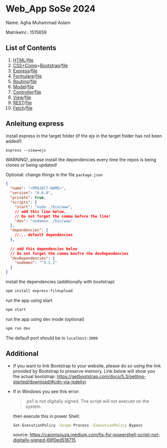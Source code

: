 # Web_App SoSe 2024

Name: Agha Muhammad Aslam

Matrikelnr.: 1515659

## List of Contents
1. [HTML](https://elearning.hs-fulda.de/ai/course/view.php?id=1375&section=2)/[file](/HTML/)
2. [CSS+Comp](https://elearning.hs-fulda.de/ai/course/view.php?id=1375&section=3)+[Bootstrap](https://elearning.hs-fulda.de/ai/course/view.php?id=1375&section=4)/[file](/CSS3+comp+bootsrap/)
3. [Express](https://elearning.hs-fulda.de/ai/course/view.php?id=1375&section=5)/[file](/Express/)
4. [Formulare](https://elearning.hs-fulda.de/ai/course/view.php?id=1375&section=6)/[file](/Formular/)
6. [Routing](https://elearning.hs-fulda.de/ai/course/view.php?id=1375&section=7)/[file](/Routing/)
7. [Model](https://elearning.hs-fulda.de/ai/course/view.php?id=1375&section=8)/[file](/Model/)
8. [Controller](https://elearning.hs-fulda.de/ai/course/view.php?id=1375&section=9)/[file](/Controller/)
9. [View](https://elearning.hs-fulda.de/ai/course/view.php?id=1375&section=10)/[file](/View/)
10. [REST](https://elearning.hs-fulda.de/ai/course/view.php?id=1375&section=11)/[file](/REST/)
11. [Fetch](https://elearning.hs-fulda.de/ai/course/view.php?id=1375&section=12)/[file](/Fetch/)

## Anleitung express

install express in the target folder (if the ejs in the target folder has not been added!)
```
express --view=ejs 
```

WARNING!, please install the dependencies every time the repos is being clones or being updated!


Optional:
change things in the file `package.json`
```json
{
  "name": "<PROJECT-NAME>",
  "version": "0.0.0",
  "private": true,
  "scripts": {
    "start": "node ./bin/www",
    // add this line below, 
    // Do not forget the comma before the line!
    "dev": "nodemon ./bin/www" 
  },
  "dependencies": {
    //... default dependencies
  },
  
  // add this dependencies below
  // Do not forget the comma beofre the devDependencies
  "devDependencies": {
    "nodemon": "^3.1.1"
  }
}

```

install the dependencies (additionally with bootstrap)
```sh
npm install express-fileupload 
```
run the app using start
```sh
npm start
```
run the app using dev mode (optional)
```sh
npm run dev 
```
The default port should be in `localhost:3000`

## Additional
- If you want to link Bootstrap to your website, please do so using the link provided by Bootstrap to preserve memory. Link below will show you the actual bootstrap:
https://getbootstrap.com/docs/5.3/getting-started/download/#cdn-via-jsdelivr


- If in Windows you see this error:
  > .ps1 is not digitally signed. The script will not execute on the system.
  
  then execute this in power Shell:
  ```sh
  Set-ExecutionPolicy -Scope Process -ExecutionPolicy Bypass
  ```
  source: https://caiomsouza.medium.com/fix-for-powershell-script-not-digitally-signed-69f0ed518715
